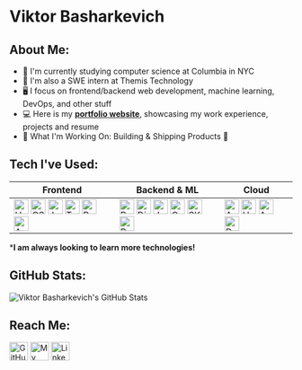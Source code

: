 # Viktor Basharkevich

## About Me:
- 📗 I'm currently studying computer science at Columbia in NYC 
- 💼 I'm also a SWE intern at Themis Technology
- 🖥️ I focus on frontend/backend web development, machine learning, DevOps, and other stuff
- 💻 Here is my **[portfolio website][website]**, showcasing my work experience, projects and resume
- 🌱 What I'm Working On: Building & Shipping Products 🚀

## Tech I've Used:
| Frontend                                                                                                                                                                                                                                                                                                                                                                                                                                                                                                                                                                                                                                                                                                                                                                                                        | Backend & ML                                                                                                                                                                                                                                                                                                                                                                                                                                                                                                                                                                                                                                                                                                                                                                               | Cloud                                                                                                                                                                                                                                                                                                                                                                                                      |
|-----------------------------------------------------------------------------------------------------------------------------------------------------------------------------------------------------------------------------------------------------------------------------------------------------------------------------------------------------------------------------------------------------------------------------------------------------------------------------------------------------------------------------------------------------------------------------------------------------------------------------------------------------------------------------------------------------------------------------------------------------------------------------------------------------------------|--------------------------------------------------------------------------------------------------------------------------------------------------------------------------------------------------------------------------------------------------------------------------------------------------------------------------------------------------------------------------------------------------------------------------------------------------------------------------------------------------------------------------------------------------------------------------------------------------------------------------------------------------------------------------------------------------------------------------------------------------------------------------------------------|------------------------------------------------------------------------------------------------------------------------------------------------------------------------------------------------------------------------------------------------------------------------------------------------------------------------------------------------------------------------------------------------------------|
| <img alt="HTML5" src="https://img.shields.io/badge/-HTML5-E34F26?style=flat-square&logo=html5&logoColor=white" height=26/> <img alt="CSS3" src="https://img.shields.io/badge/-CSS3-1572B6?style=flat-square&logo=css3&logoColor=white" height=26/> <img alt="JavaScript" src="https://img.shields.io/badge/-JavaScript-F7DF1E?style=flat-square&logo=javascript&logoColor=black" height=26/> <img alt="TypeScript" src="https://img.shields.io/badge/TypeScript-%23007ACC.svg?style=flat-square&logo=typescript&logoColor=white" height=26/> <img alt="React" src="https://img.shields.io/badge/-React-1DA1F2?style=flat-square&logo=react&logoColor=white" height=26/> <img alt="Angular" src="https://img.shields.io/badge/Angular-%23DD0031.svg?style=flat-square&logo=angular&logoColor=white" height=26/>  | <img alt="Python" src="https://img.shields.io/badge/-Python-3776AB?style=flat-square&logo=python&logoColor=white" height=26/> <img alt="Django" src="https://img.shields.io/badge/-Django/DRF-092E20?style=flat-square&logo=django&logoColor=white" height=26/> <img alt="Java" src="https://img.shields.io/badge/Java-ED8B00?style=flat-square&logo=java&logoColor=white" height=26/>  <img alt="C++" src="https://img.shields.io/badge/C%2B%2B-00599C?style=flat-square&logo=c%2B%2B&logoColor=white" height=26/> <img alt="SKlearn" src="https://img.shields.io/badge/Scikit_Learn-F7931E?style=flat-square&logo=scikit-learn&logoColor=white" height=26/> <img alt="Pandas" src="https://img.shields.io/badge/Pandas-2C2D72?style=flat-square&logo=pandas&logoColor=white" height=26/> | <img alt="AWS" src="https://img.shields.io/badge/-AWS-FF9900?style=flat-square&logo=amazonAWS&logoColor=black" height=26/> <img alt="Heroku" src="https://img.shields.io/badge/-Heroku-430098?style=flat-square&logo=heroku&logoColor=white" height=26/> <img alt="Azure" src="https://img.shields.io/badge/Azure-%230072C6.svg?style=flat-square&logo=microsoftazure&logoColor=white" height=26/>  <img alt="Docker" src="https://img.shields.io/badge/Docker-%230db7ed.svg?style=flat-square&logo=docker&logoColor=white)" height=26/> |

\*__I am always looking to learn more technologies!__


[//]: # (<p>)

[//]: # (  <img alt="Python" src="https://img.shields.io/badge/-Python-3776AB?style=flat-square&logo=python&logoColor=white" height=26/>)

[//]: # ()
[//]: # (  <img alt="Django" src="https://img.shields.io/badge/-Django/DRF-092E20?style=flat-square&logo=django&logoColor=whie" height=26/>)

[//]: # ()
[//]: # (  <img alt="JavaScript" src="https://img.shields.io/badge/-JavaScript-F7DF1E?style=flat-square&logo=javascript&logoColor=black" height=26/>)

[//]: # ()
[//]: # (  <img alt="TypeScript" src="https://img.shields.io/badge/TypeScript-%23007ACC.svg?style=flat-square&logo=typescript&logoColor=white" height=26/>)

[//]: # (  )
[//]: # (  <img alt="React" src="https://img.shields.io/badge/-React-1DA1F2?style=flat-square&logo=react&logoColor=white" height=26/>)

[//]: # (  )
[//]: # (  <img alt="Java" src="https://img.shields.io/badge/Java-ED8B00?style=flat-square&logo=java&logoColor=white" height=26/>)

[//]: # (  )
[//]: # (  <img alt="C++" src="https://img.shields.io/badge/C%2B%2B-00599C?style=flat-square&logo=c%2B%2B&logoColor=white" height=26/>)

[//]: # ()
[//]: # (  <img alt="HTML5" src="https://img.shields.io/badge/-HTML5-E34F26?style=flat-square&logo=html5&logoColor=white" height=26/>)

[//]: # ()
[//]: # (  <img alt="CSS3" src="https://img.shields.io/badge/-CSS3-1572B6?style=flat-square&logo=css3&logoColor=white" height=26/>)

[//]: # (  )
[//]: # (  <img alt="AWS" src="https://img.shields.io/badge/-AWS-FF9900?style=flat-square&logo=amazonAWS&logoColor=white" height=26/>)

[//]: # ()
[//]: # (  <img alt="Heroku" src="https://img.shields.io/badge/-Heroku-430098?style=flat-square&logo=heroku&logoColor=white" height=26/>)

[//]: # ()
[//]: # (  <img alt="Git" src="https://img.shields.io/badge/-Git-F05032?style=flat-square&logo=git&logoColor=white" height=26/>  )

[//]: # (    )
[//]: # (  <img alt="Pandas" src="https://img.shields.io/badge/Pandas-2C2D72?style=flat-square&logo=pandas&logoColor=white" height=26/>)

[//]: # (  )
[//]: # (  <img alt="SKlearn" src="https://img.shields.io/badge/Scikit_Learn-F7931E?style=flat-square&logo=scikit-learn&logoColor=white" height=26/>)

[//]: # ()
[//]: # (  <img alt="Angular" src="https://img.shields.io/badge/Angular-%23DD0031.svg?style=flat-square&logo=angular&logoColor=white" height=26/>)

[//]: # ()
[//]: # (  <img alt="Azure" src="https://img.shields.io/badge/Azure-%230072C6.svg?style=flat-square&logo=microsoftazure&logoColor=white" height=26/>)

[//]: # ()
[//]: # (  <img alt="Docker" src="https://img.shields.io/badge/Docker-%230db7ed.svg?style=flat-square&logo=docker&logoColor=white&#41;" height=26/>)

[//]: # (</p>)

## GitHub Stats:
<img alt="Viktor Basharkevich's GitHub Stats" src="https://github-readme-stats-weld-two.vercel.app/api?username=ViktorBash&show_icons=true&hide_border=true&count_private=true&theme=algolia&include_all_commits=true&hide=stars"/>

## Reach Me:
<p><a href="https://github.com/viktorbash" target="_blank"><img alt="GitHub" src="https://img.shields.io/badge/GitHub-%2312100E.svg?&style=for-the-badge&logo=Github&logoColor=white" height=33/></a>
<a href="https://www.viktorbash.com" target="_blank"><img alt="My Website" src="https://img.shields.io/badge/Website-%3113.svg?style=for-the-badge&logoColor=white?coor=#3655FF" height=33/></a>
<a href="https://www.linkedin.com/in/viktorbash" target="_blank"><img alt="LinkedIn" src="https://img.shields.io/badge/linkedin-%230077B5.svg?&style=for-the-badge&logo=linkedin&logoColor=white" height=33/></a><p>

[website]: https://www.viktorbash.com/
